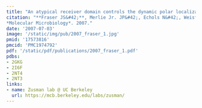 ```yaml
---
title: "An atypical receiver domain controls the dynamic polar localization of the Myxococcus xanthus social motility protein FrzS."
citation: "**Fraser JS&#42;**, Merlie Jr. JP&#42;, Echols N&#42;, Weisfield SR, Mignot T, Wemmer DE, Zusman D, Alber T.
*Molecular Microbiology*. 2007."
date: '2007-07-03'
image: '/static/img/pub/2007_fraser_1.jpg'
pmid: '17573816'
pmcid: 'PMC1974792'
pdf: '/static/pdf/publications/2007_fraser_1.pdf'
pdbs:
- 2GKG
- 2I6F
- 2NT4
- 2NT3
links:
- name: Zusman lab @ UC Berkeley
  url: https://mcb.berkeley.edu/labs/zusman/
---
```

